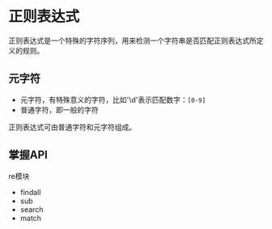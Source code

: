 # 正则表达式

正则表达式是一个特殊的字符序列，用来检测一个字符串是否匹配正则表达式所定义的规则。

## 元字符

- 元字符，有特殊意义的字符，比如'\d'表示匹配数字：`[0-9]`
- 普通字符，即一般的字符

正则表达式可由普通字符和元字符组成。

## 掌握API

re模块

- findall
- sub
- search
- match
